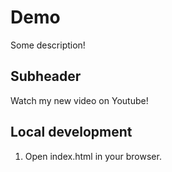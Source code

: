 # Demo

Some description!

## Subheader

Watch my new video on Youtube!

## Local development

1. Open index.html in your browser.



